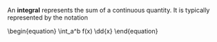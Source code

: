 An **integral** represents the sum of a continuous quantity. It is typically represented by the notation

\begin{equation}
\int_a^b f(x) \dd{x}
\end{equation}